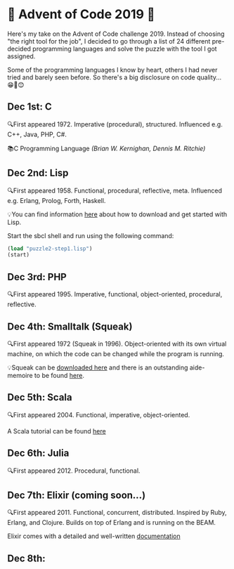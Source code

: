 # 🎄 Advent of Code 2019 🎄
Here's my take on the Advent of Code challenge 2019. Instead of choosing "the right tool for the job", I decided to go through a list of 24 different pre-decided programming languages and solve the puzzle with the tool I got assigned.

Some of the programming languages I know by heart, others I had never tried and barely seen before. So there's a big disclosure on code quality... 😁🙈😊

## Dec 1st: C
🔍First appeared 1972. Imperative (procedural), structured. Influenced e.g. C++, Java, PHP, C#.

📚C Programming Language *(Brian W. Kernighan, Dennis M. Ritchie)*

## Dec 2nd: Lisp
🔍First appeared 1958. Functional, procedural, reflective, meta. Influenced e.g. Erlang, Prolog, Forth, Haskell.

💡You can find information [here](https://lisp-lang.org/learn/getting-started/) about how to download and get started with Lisp.

Start the sbcl shell and run using the following command:

```lisp
(load "puzzle2-step1.lisp")
(start)
```

## Dec 3rd: PHP
🔍First appeared 1995. Imperative, functional, object-oriented, procedural, reflective.

## Dec 4th: Smalltalk (Squeak)
🔍First appeared 1972 (Squeak in 1996). Object-oriented with its own virtual machine, on which the code can be changed while the program is running.

💡Squeak can be [downloaded here](https://squeak.org/) and there is an outstanding aide-memoire to be found [here](https://wiki.squeak.org/squeak/5699).

## Dec 5th: Scala
🔍First appeared 2004. Functional, imperative, object-oriented.

A Scala tutorial can be found [here](https://www.tutorialspoint.com/scala/index.htm)

## Dec 6th: Julia
🔍First appeared 2012. Procedural, functional.

## Dec 7th: Elixir (coming soon...)
🔍First appeared 2011. Functional, concurrent, distributed. Inspired by Ruby, Erlang, and Clojure. Builds on top of Erlang and is running on the BEAM.

Elixir comes with a detailed and well-written [documentation](https://hexdocs.pm/elixir)

## Dec 8th: 
